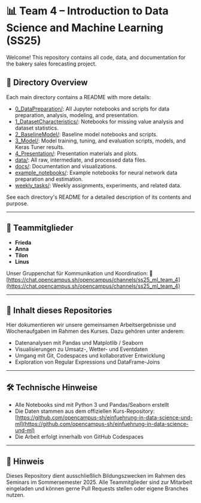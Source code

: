 # 📊 Team 4 – Introduction to Data Science and Machine Learning (SS25)

Welcome! This repository contains all code, data, and documentation for the bakery sales forecasting project.

## 📂 Directory Overview

Each main directory contains a README with more details:

- [0_DataPreparation/](0_DataPreparation/README.md): All Jupyter notebooks and scripts for data preparation, analysis, modeling, and presentation.
- [1_DatasetCharacteristics/](1_DatasetCharacteristics/README.md): Notebooks for missing value analysis and dataset statistics.
- [2_BaselineModel/](2_BaselineModel/README.md): Baseline model notebooks and scripts.
- [3_Model/](3_Model/README.md): Model training, tuning, and evaluation scripts, models, and Keras Tuner results.
- [4_Presentation/](4_Presentation/README.md): Presentation materials and plots.
- [data/](data/README.md): All raw, intermediate, and processed data files.
- [docs/](docs/README.md): Documentation and visualizations.
- [example_notebooks/](0_DataPreparation/example_notebooks/README.md): Example notebooks for neural network data preparation and estimation.
- [weekly_tasks/](0_DataPreparation/weekly_tasks/README.md): Weekly assignments, experiments, and related data.

See each directory's README for a detailed description of its contents and purpose.

---

## 👥 Teammitglieder

- **Frieda**
- **Anna**
- **Tilon**
- **Linus**

Unser Gruppenchat für Kommunikation und Koordination:
🔗 [https://chat.opencampus.sh/opencampus/channels/ss25_ml_team_4](https://chat.opencampus.sh/opencampus/channels/ss25_ml_team_4)

---

## 📁 Inhalt dieses Repositories

Hier dokumentieren wir unsere gemeinsamen Arbeitsergebnisse und Wochenaufgaben im Rahmen des Kurses.
Dazu gehören unter anderem:

- Datenanalysen mit Pandas und Matplotlib / Seaborn
- Visualisierungen zu Umsatz-, Wetter- und Eventdaten
- Umgang mit Git, Codespaces und kollaborativer Entwicklung
- Exploration von Regular Expressions und DataFrame-Joins

---

## 🛠️ Technische Hinweise

- Alle Notebooks sind mit Python 3 und Pandas/Seaborn erstellt
- Die Daten stammen aus dem offiziellen Kurs-Repository:
  [https://github.com/opencampus-sh/einfuehrung-in-data-science-und-ml](https://github.com/opencampus-sh/einfuehrung-in-data-science-und-ml)
- Die Arbeit erfolgt innerhalb von GitHub Codespaces

---

## 📌 Hinweis

Dieses Repository dient ausschließlich Bildungszwecken im Rahmen des Seminars im Sommersemester 2025.
Alle Teammitglieder sind zur Mitarbeit eingeladen und können gerne Pull Requests stellen oder eigene Branches nutzen.
